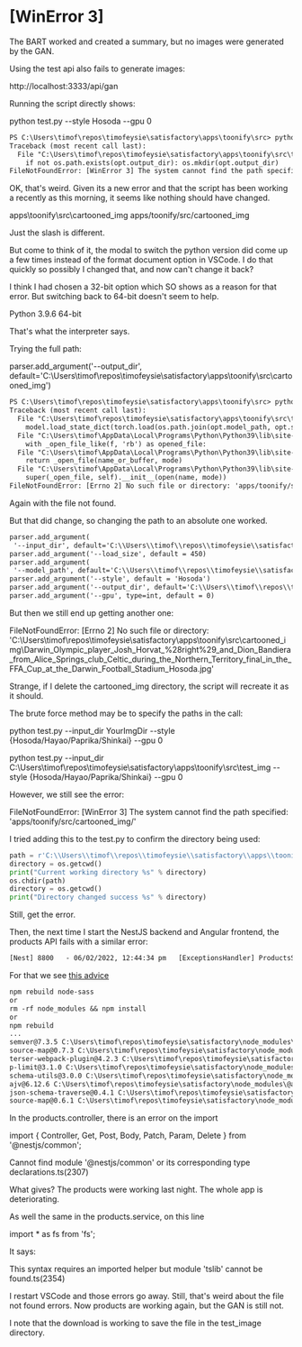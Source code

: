 # [WinError 3]

The BART worked and created a summary, but no images were generated by the GAN.

Using the test api also fails to generate images:

http://localhost:3333/api/gan

Running the script directly shows:

python test.py --style Hosoda --gpu 0

```txt
PS C:\Users\timof\repos\timofeysie\satisfactory\apps\toonify\src> python test.py --style Hosoda --gpu 0 
Traceback (most recent call last):
  File "C:\Users\timof\repos\timofeysie\satisfactory\apps\toonify\src\test.py", line 23, in <module>
    if not os.path.exists(opt.output_dir): os.mkdir(opt.output_dir)
FileNotFoundError: [WinError 3] The system cannot find the path specified: 'apps/toonify/src/cartooned_img/'
```

OK, that's weird.  Given its a new error and that the script has been working a recently as this morning, it seems like nothing should have changed.

apps\toonify\src\cartooned_img
apps/toonify/src/cartooned_img

Just the slash is different.

But come to think of it, the modal to switch the python version did come up a few times instead of the format document option in VSCode.  I do that quickly so possibly I changed that, and now can't change it back?

I think I had chosen a 32-bit option which SO shows as a reason for that error.  But switching back to 64-bit doesn't seem to help.

Python 3.9.6 64-bit

That's what the interpreter says.

Trying the full path:

parser.add_argument('--output_dir', default='C:\\Users\\timof\\repos\\timofeysie\\satisfactory\\apps\\toonify\\src\\cartooned_img')

```txt
PS C:\Users\timof\repos\timofeysie\satisfactory\apps\toonify\src> python test.py --style Hosoda --gpu 0
Traceback (most recent call last):
  File "C:\Users\timof\repos\timofeysie\satisfactory\apps\toonify\src\test.py", line 27, in <module>
    model.load_state_dict(torch.load(os.path.join(opt.model_path, opt.style + '_net_G_float.pth')))
  File "C:\Users\timof\AppData\Local\Programs\Python\Python39\lib\site-packages\torch\serialization.py", line 594, in load
    with _open_file_like(f, 'rb') as opened_file:
  File "C:\Users\timof\AppData\Local\Programs\Python\Python39\lib\site-packages\torch\serialization.py", line 230, in _open_file_like
    return _open_file(name_or_buffer, mode)
  File "C:\Users\timof\AppData\Local\Programs\Python\Python39\lib\site-packages\torch\serialization.py", line 211, in __init__
    super(_open_file, self).__init__(open(name, mode))
FileNotFoundError: [Errno 2] No such file or directory: 'apps/toonify/src/pretrained_model/Hosoda_net_G_float.pth'
```

Again with the file not found.

But that did change, so changing the path to an absolute one worked.  

```txt
parser.add_argument(
 '--input_dir', default='C:\\Users\\timof\\repos\\timofeysie\\satisfactory\\apps\\toonify\\src\\test_img')
parser.add_argument('--load_size', default = 450)
parser.add_argument(
 '--model_path', default='C:\\Users\\timof\\repos\\timofeysie\\satisfactory\\apps\\toonify\\src\\pretrained_model')
parser.add_argument('--style', default = 'Hosoda')
parser.add_argument('--output_dir', default='C:\\Users\\timof\\repos\\timofeysie\\satisfactory\\apps\\toonify\\src\\cartooned_img')
parser.add_argument('--gpu', type=int, default = 0)
```

But then we still end up getting another one:

FileNotFoundError: [Errno 2] No such file or directory: 'C:\\Users\\timof\\repos\\timofeysie\\satisfactory\\apps\\toonify\\src\\cartooned_img\\Darwin_Olympic_player_Josh_Horvat_%28right%29_and_Dion_Bandiera_from_Alice_Springs_club_Celtic_during_the_Northern_Territory_final_in_the_FFA_Cup_at_the_Darwin_Football_Stadium_Hosoda.jpg'

Strange, if I delete the cartooned_img
 directory, the script will recreate it as it should.

The brute force method may be to specify the paths in the call:

python test.py --input_dir YourImgDir --style {Hosoda/Hayao/Paprika/Shinkai} --gpu 0

python test.py --input_dir C:\\Users\\timof\\repos\\timofeysie\\satisfactory\\apps\\toonify\\src\\test_img --style {Hosoda/Hayao/Paprika/Shinkai} --gpu 0

However, we still see the error:

FileNotFoundError: [WinError 3] The system cannot find the path specified: 'apps/toonify/src/cartooned_img/'

I tried adding this to the test.py to confirm the directory being used:

```py
path = r'C:\\Users\\timof\\repos\\timofeysie\\satisfactory\\apps\\toonify\\src'
directory = os.getcwd()
print("Current working directory %s" % directory)
os.chdir(path)
directory = os.getcwd()
print("Directory changed success %s" % directory)
```

Still, get the error.

Then, the next time I start the NestJS backend and Angular frontend, the products API fails with a similar error:

```txt
[Nest] 8800   - 06/02/2022, 12:44:34 pm   [ExceptionsHandler] ProductsService.findAll: no files Error: ENOENT: no such file or directory, scandir 'C:\Users\timof\repos\timofeysie\satisfactory\apps\toonify\src\posts' +3992ms
```

For that we see [this advice](https://stackoverflow.com/questions/45251645/error-enoent-no-such-file-or-directory-scandir)

```txt
npm rebuild node-sass
or
rm -rf node_modules && npm install
or
npm rebuild
...
semver@7.3.5 C:\Users\timof\repos\timofeysie\satisfactory\node_modules\@angular-devkit\build-angular\node_modules\semver
source-map@0.7.3 C:\Users\timof\repos\timofeysie\satisfactory\node_modules\@angular-devkit\build-angular\node_modules\source-map
terser-webpack-plugin@4.2.3 C:\Users\timof\repos\timofeysie\satisfactory\node_modules\@angular-devkit\build-angular\node_modules\terser-webpack-plugin
p-limit@3.1.0 C:\Users\timof\repos\timofeysie\satisfactory\node_modules\@angular-devkit\build-angular\node_modules\p-limit
schema-utils@3.0.0 C:\Users\timof\repos\timofeysie\satisfactory\node_modules\@angular-devkit\build-angular\node_modules\schema-utils
ajv@6.12.6 C:\Users\timof\repos\timofeysie\satisfactory\node_modules\@angular-devkit\build-angular\node_modules\ajv
json-schema-traverse@0.4.1 C:\Users\timof\repos\timofeysie\satisfactory\node_modules\@angular-devkit\build-angular\node_modules\json-schema-traverse
source-map@0.6.1 C:\Users\timof\repos\timofeysie\satisfactory\node_modules\@angular-devkit\build-angular\node_modules\terser-webpack-plugin\node_modules\source-map
```

In the products.controller, there is an error on the import

import { Controller, Get, Post, Body, Patch, Param, Delete } from '@nestjs/common';

Cannot find module '@nestjs/common' or its corresponding type declarations.ts(2307)

What gives?  The products were working last night.  The whole app is deteriorating.

As well the same in the products.service, on this line

import * as fs from 'fs';

It says:

This syntax requires an imported helper but module 'tslib' cannot be found.ts(2354)

I restart VSCode and those errors go away.  Still, that's weird about the file not found errors.  Now products are working again, but the GAN is still not.

I note that the download is working to save the file in the test_image directory.
